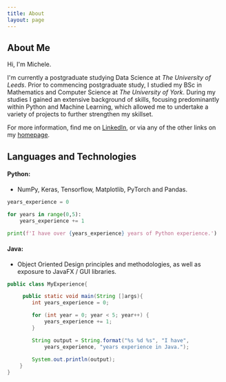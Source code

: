 ```yaml
---
title: About
layout: page
---
```

## About Me

Hi, I'm Michele. 

I'm currently a postgraduate studying Data Science at *The University of Leeds*. Prior to commencing postgraduate study, I studied my BSc in Mathematics and Computer Science at *The University of York*. During my studies I gained an extensive background of skills, focusing predominantly within Python and Machine Learning, which allowed me to undertake a variety of projects to further strengthen my skillset.

For more information, find me on [LinkedIn](https://www.linkedin.com/in/pascalemp/), or via any of the other links on my [homepage](https://pascalemp.github.io/).   

## Languages and Technologies

#### Python:
- NumPy, Keras, Tensorflow, Matplotlib, PyTorch and Pandas.

```python
years_experience = 0

for years in range(0,5):
    years_experience += 1

print(f'I have over {years_experience} years of Python experience.')
```

#### Java:
- Object Oriented Design principles and methodologies, as well as exposure to JavaFX / GUI libraries.

```java
public class MyExperience{

     public static void main(String []args){
        int years_experience = 0;

        for (int year = 0; year < 5; year++) {
            years_experience += 1;
        }

        String output = String.format("%s %d %s", "I have", 
            years_experience, "years experience in Java.");
        
        System.out.println(output);
    }
}
```
